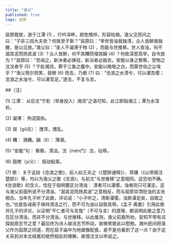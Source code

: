 ```yaml
---
title: "渔父"
published: true
tags: 屈原
---
```


屈原既放，游于江潭 (1) ，行吟泽畔，颜色憔悴，形容枯槁。渔父见而问之曰：“子非三闾大夫欤？何故至于斯？”屈原曰：“举世皆浊我独清，众人皆醉我独醒，是以见放。”渔父曰：“圣人不凝滞于物 (2) ，而能与世推移。世人皆浊，何不淈其泥而扬其波 (3) ？众人皆醉，何不其糟而啜其醨 (4) ？何故深思高举，自令放为？”屈原曰：“吾闻之，新沐者必弹冠，新浴者必振衣。安能以身之察察，受物之汶汶者乎 (5) ？宁赴湘流，葬于江鱼之腹中。安能以皓皓之白，而蒙世俗之尘埃乎？”渔父莞尔而笑，鼓枻 (6) 而去，乃歌 (7) 曰：“沧浪之水清兮，可以濯吾缨；沧浪之水浊兮，可以濯吾足。”遂去，不复与言。

##〔注〕　

(1) 江潭： 从后文“宁赴（举身投入）湘流”之语可知，此江即指湘江；潭为水深处。

(2) 凝滞： 拘泥固执。

(3) 淈（gǔ古）： 搅浑，搅乱。

(4) 糟： 酒糟。醨（lí）： 薄酒。

(5) “安能”句： 察察，清洁。汶（mén门）汶，玷辱。

(6) 鼓枻（yì义）： 摇动船桨。

(7) 歌： 关于这段《沧浪之歌》，前人如王夫之（《楚辞通释》）、蒋骥（《山带阁注楚辞》）等，均以为渔父之歌《沧浪》，与前文“与世推移”之意相同。这恐怕不确。《沧浪歌》的含义，恰在于指明要区分清浊： 清者可以濯缨，浊者则只可濯足。这与渔父前面所说不分清浊、“淈其泥而扬其波”之意相反，而与屈原崇清贬浊的主张相合。当年孔子听了此歌，评论说：“小子听之，清斯濯缨，浊斯濯足矣，自取之也。”也是告诫弟子保持清洁之行，而不可为浊以自取其辱。《孟子·离娄》引用此歌并孔子的评论，以证明“不仁者可与言哉”（不可与言）的道理，都说明此歌之意乃在区分清浊，而非不分清浊，与世推移。以此推测，渔父前面所劝，安知不带有试探屈原志节之意？最后终为诗人峻洁志节所动，故微笑歌此以慰勉。湘州民间把渔父作为屈原之同道，而在屈子庙中为他塑像配食，是不是也看到了这一点？由于这关系到对本文结尾的绝然相反的理解，故借注文以申说之。